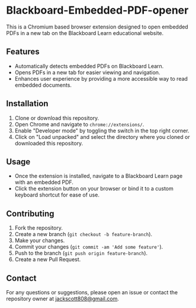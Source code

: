 # Blackboard-Embedded-PDF-opener

This is a Chromium based browser extension designed to open embedded PDFs in a new tab on the Blackboard Learn educational website.

## Features

- Automatically detects embedded PDFs on Blackboard Learn.
- Opens PDFs in a new tab for easier viewing and navigation.
- Enhances user experience by providing a more accessible way to read embedded documents.

## Installation

1. Clone or download this repository.
2. Open Chrome and navigate to `chrome://extensions/`.
3. Enable "Developer mode" by toggling the switch in the top right corner.
4. Click on "Load unpacked" and select the directory where you cloned or downloaded this repository.

## Usage

- Once the extension is installed, navigate to a Blackboard Learn page with an embedded PDF.
- Click the extension button on your browser or bind it to a custom keyboard shortcut for ease of use.

## Contributing

1. Fork the repository.
2. Create a new branch (`git checkout -b feature-branch`).
3. Make your changes.
4. Commit your changes (`git commit -am 'Add some feature'`).
5. Push to the branch (`git push origin feature-branch`).
6. Create a new Pull Request.

## Contact

For any questions or suggestions, please open an issue or contact the repository owner at jackscott808@gmail.com.
